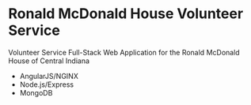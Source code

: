 # Ronald McDonald House Volunteer Service
Volunteer Service Full-Stack Web Application for the Ronald McDonald House of Central Indiana
- AngularJS/NGINX
- Node.js/Express
- MongoDB
